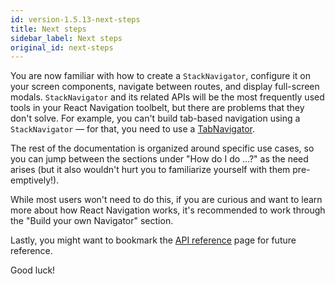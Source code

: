 ```yaml
---
id: version-1.5.13-next-steps
title: Next steps
sidebar_label: Next steps
original_id: next-steps
---
```


You are now familiar with how to create a `StackNavigator`, configure it on your screen components, navigate between routes, and display full-screen modals. `StackNavigator` and its related APIs will be the most frequently used tools in your React Navigation toolbelt, but there are problems that they don't solve. For example, you can't build tab-based navigation using a `StackNavigator` &mdash; for that, you need to use a [TabNavigator](tab-based-navigation.html).

The rest of the documentation is organized around specific use cases, so you can jump between the sections under "How do I do ...?" as the need arises (but it also wouldn't hurt you to familiarize yourself with them pre-emptively!).

While most users won't need to do this, if you are curious and want to learn more about how React Navigation works, it's recommended to work through the "Build your own Navigator" section.

Lastly, you might want to bookmark the [API reference](api-reference.html) page for future reference.

Good luck!